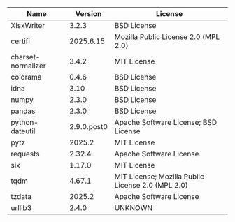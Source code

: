 | Name               | Version     | License                                           |
|--------------------|-------------|---------------------------------------------------|
| XlsxWriter         | 3.2.3       | BSD License                                       |
| certifi            | 2025.6.15   | Mozilla Public License 2.0 (MPL 2.0)              |
| charset-normalizer | 3.4.2       | MIT License                                       |
| colorama           | 0.4.6       | BSD License                                       |
| idna               | 3.10        | BSD License                                       |
| numpy              | 2.3.0       | BSD License                                       |
| pandas             | 2.3.0       | BSD License                                       |
| python-dateutil    | 2.9.0.post0 | Apache Software License; BSD License              |
| pytz               | 2025.2      | MIT License                                       |
| requests           | 2.32.4      | Apache Software License                           |
| six                | 1.17.0      | MIT License                                       |
| tqdm               | 4.67.1      | MIT License; Mozilla Public License 2.0 (MPL 2.0) |
| tzdata             | 2025.2      | Apache Software License                           |
| urllib3            | 2.4.0       | UNKNOWN                                           |
